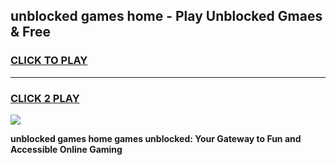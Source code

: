 
## unblocked games home - Play Unblocked Gmaes & Free
<h3>
<a href="https://premium.freeplayer.one?title=unblocked_games_home&ref=19F">CLICK TO PLAY</a></h3>
<hr>

<h3>
<a href="https://premium.freeplayer.one?title=unblocked_games_home&ref=19F">CLICK 2 PLAY</a>
  
</h3>

<a href="https://premium.freeplayer.one?title=unblocked_games_home&ref=19F/"><img src="https://clearcache.store/games.png"></a>


**unblocked games home games unblocked: Your Gateway to Fun and Accessible Online Gaming**
